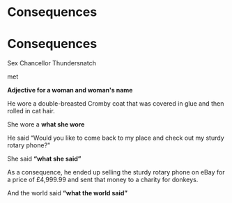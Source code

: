 # Consequences

# Consequences

Sex Chancellor Thundersnatch

met

**Adjective for a woman and woman's name**

He wore a double-breasted Cromby coat that was covered in glue and then rolled in cat hair.

She wore a **what she wore**

He said “Would you like to come back to my place and check out my sturdy rotary phone?"

She said **“what she said”**

As a consequence, he ended up selling the sturdy rotary phone on eBay for a price of £4,999.99 and sent that money to a charity for donkeys.

And the world said **“what the world said”**
